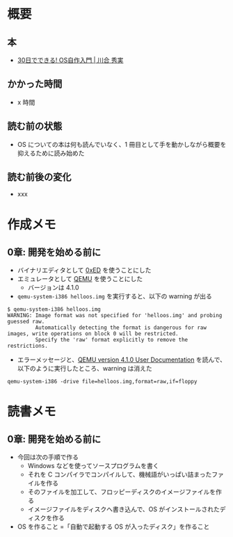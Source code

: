 # 概要

## 本

- [30日でできる! OS自作入門 | 川合 秀実](https://amzn.to/2JS3LoS)

## かかった時間

- x 時間

## 読む前の状態

- OS についての本は何も読んでいなく、1 冊目として手を動かしながら概要を抑えるために読み始めた

## 読む前後の変化

- xxx

# 作成メモ

## 0章: 開発を始める前に

- バイナリエディタとして [0xED](http://www.suavetech.com/0xed/0xed.html) を使うことにした
- エミュレータとして [QEMU](https://www.qemu.org/) を使うことにした
  - バージョンは 4.1.0
- `qemu-system-i386 helloos.img` を実行すると、以下の warning が出る

```
$ qemu-system-i386 helloos.img
WARNING: Image format was not specified for 'helloos.img' and probing guessed raw.
         Automatically detecting the format is dangerous for raw images, write operations on block 0 will be restricted.
         Specify the 'raw' format explicitly to remove the restrictions.
```

- エラーメッセージと、[QEMU version 4.1.0 User Documentation](https://qemu.weilnetz.de/doc/qemu-doc.html) を読んで、以下のように実行したところ、warning は消えた

```
qemu-system-i386 -drive file=helloos.img,format=raw,if=floppy
```

# 読書メモ

## 0章: 開発を始める前に

- 今回は次の手順で作る
  - Windows などを使ってソースプログラムを書く
  - それを C コンパイラでコンパイルして、機械語がいっぱい詰まったファイルを作る
  - そのファイルを加工して、フロッピーディスクのイメージファイルを作る
  - イメージファイルをディスクへ書き込んで、OS がインストールされたディスクを作る
- OS を作ること =「自動で起動する OS が入ったディスク」を作ること
